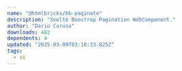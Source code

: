 ```yaml
---
name: "@htmlbricks/hb-paginate"
description: "Svelte Boostrap Pagination WebComponent."
author: "Dario Caruso"
downloads: 482
dependents: 4
updated: "2025-03-09T03:10:33.825Z"
tags: 
  - ui
---
```

